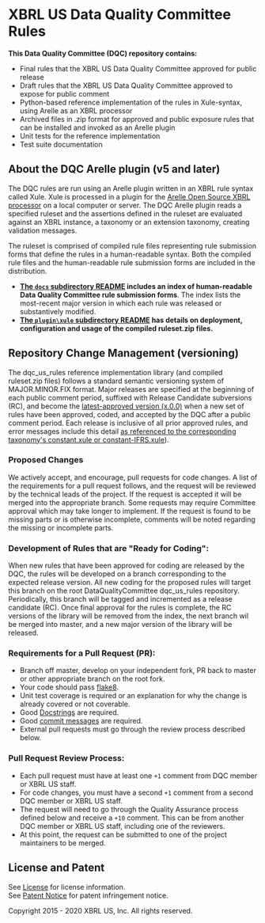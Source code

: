 # XBRL US Data Quality Committee Rules

**This Data Quality Committee (DQC) repository contains:**

* Final rules that the XBRL US Data Quality Committee approved for public release
* Draft rules that the XBRL US Data Quality Committee approved to expose for public comment
* Python-based reference implementation of the rules in Xule-syntax, using Arelle as an XBRL processor
* Archived files in .zip format for approved and public exposure rules that can be installed and invoked as an Arelle plugin 
* Unit tests for the reference implementation
* Test suite documentation

## About the DQC Arelle plugin (v5 and later)

The DQC rules are run using an Arelle plugin written in an XBRL rule syntax called Xule. Xule is processed in a plugin for the [Arelle Open Source XBRL processor](http://arelle.org/pub) on a local computer or server. The DQC Arelle plugin reads a specified ruleset and the assertions defined in the ruleset are evaluated against an XBRL instance, a taxonomy or an extension taxonomy, creating validation messages.

The ruleset is comprised of compiled rule files representing rule submission forms that define the rules in a human-readable syntax. Both the compiled rule files and the human-readable rule submission forms are included in the distribution. 

  - **[The ``docs`` subdirectory README](docs/README.md) includes an index of human-readable Data Quality Committee rule submission forms**. The index lists the most-recent major version in which each rule was released or substantively modified. 
  - **[The ``plugin\xule`` subdirectory README](plugin/xule/README.md) has details on deployment, configuration and usage of the compiled ruleset.zip files.**

## Repository Change Management (versioning)

The dqc_us_rules reference implementation library (and compiled ruleset.zip files) follows a standard semantic versioning system of MAJOR.MINOR.FIX format. Major releases are specified at the beginning of each public comment period, suffixed with Release Candidate subversions (RC), and become the [latest-approved version (x.0.0)](https://github.com/DataQualityCommittee/dqc_us_rules/releases/) when a new set of rules have been approved, coded, and accepted by the DQC after a public comment period. Each release is inclusive of all prior approved rules, and error messages include this detail [as referenced to the corresponding taxonomy's constant.xule or constant-IFRS.xule](https://github.com/DataQualityCommittee/dqc_us_rules/search?o=desc&q=constant+%24ruleVersion&s=indexed)).

### Proposed Changes

We actively accept, and encourage, pull requests for code changes. A list of the requirements for a pull request follows, and the request will be reviewed by the technical leads of the project. If the request is accepted it will be merged into the appropriate branch. Some requests may require Committee approval which may take longer to implement. If the request is found to be missing parts or is otherwise incomplete, comments will be noted regarding the missing or incomplete parts.

### Development of Rules that are "Ready for Coding":

When new rules that have been approved for coding are released by the DQC, the rules will be developed on a branch corresponding to the expected release version. All new coding for the proposed rules will target this branch on the root DataQualityCommittee dqc_us_rules repository. Periodically, this branch will be tagged and incremented as a release candidate (RC). Once final approval for the rules is complete, the RC versions of the library will be removed from the index, the next branch wil be merged into master, and a new major version of the library will be released.

### Requirements for a Pull Request (PR):

  - Branch off master, develop on your independent fork, PR back to master or other appropriate branch on the root fork.
  - Your code should pass [flake8](https://flake8.readthedocs.org/en/latest/).
  - Unit test coverage is required or an explanation for why the change is already covered or not coverable.
  - Good [Docstrings](https://github.com/Workiva/styleguide/blob/master/python/style.md) are required.
  - Good [commit messages](http://tbaggery.com/2008/04/19/a-note-about-git-commit-messages.html) are required.
  - External pull requests must go through the review process described below.

### Pull Request Review Process:

  - Each pull request must have at least one `+1` comment from DQC member or XBRL US staff.
  - For code changes, you must have a second `+1` comment from a second  DQC member or XBRL US staff.
  - The request will need to go through the Quality Assurance process defined below and receive a `+10` comment. This can be from another DQC member or XBRL US staff, including one of the reviewers.
  - At this point, the request can be submitted to one of the project maintainers to be merged.

## License and Patent

See [License](https://xbrl.us/dqc-license) for license information.  
See [Patent Notice](https://xbrl.us/dqc-patent) for patent infringement notice.

Copyright 2015 - 2020 XBRL US, Inc. All rights reserved.

